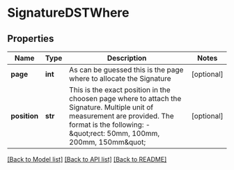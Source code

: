 # SignatureDSTWhere

## Properties
Name | Type | Description | Notes
------------ | ------------- | ------------- | -------------
**page** | **int** | As can be guessed this is the page where to allocate the Signature | [optional] 
**position** | **str** | This is the exact position in the choosen page where to attach the Signature. Multiple unit of measurement are provided. The format is the following:   - \&quot;rect: 50mm, 100mm, 200mm, 150mm\&quot;  | [optional] 

[[Back to Model list]](../README.md#documentation-for-models) [[Back to API list]](../README.md#documentation-for-api-endpoints) [[Back to README]](../README.md)


